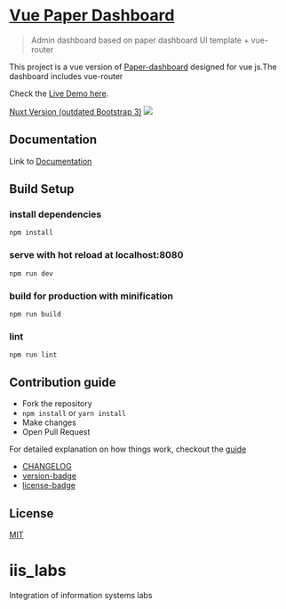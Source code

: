 # [Vue Paper Dashboard](https://cristijora.github.io/vue-paper-dashboard/)

> Admin dashboard based on paper dashboard UI template + vue-router

This project is a vue version of [Paper-dashboard](https://www.creative-tim.com/product/paper-dashboard)
designed for vue js.The dashboard includes vue-router

Check the [Live Demo here](https://cristijora.github.io/vue-paper-dashboard).

[Nuxt Version (outdated Bootstrap 3)](https://github.com/cristijora/vue-paper-dashboard-nuxt)
![](http://i.imgur.com/3iC1hOs.gif)

## Documentation

Link to [Documentation](http://vuejs.creative-tim.com/vue-paper-dashboard/documentation/)

## Build Setup

### install dependencies

```
npm install
```

### serve with hot reload at localhost:8080

```
npm run dev
```

### build for production with minification

```
npm run build
```

### lint

```
npm run lint
```

## Contribution guide

- Fork the repository
- `npm install` or `yarn install`
- Make changes
- Open Pull Request

For detailed explanation on how things work, checkout the [guide](https://github.com/vuejs/vue-cli/blob/dev/docs/README.md)

- [CHANGELOG](./CHANGELOG.md)
- [version-badge](https://img.shields.io/badge/version-1.0.1-blue.svg)
- [license-badge](https://img.shields.io/badge/license-MIT-blue.svg)

## License

[MIT](https://github.com/creativetimofficial/vue-paper-dashboard/blob/master/LICENSE.md)

# iis_labs
Integration of information systems labs
